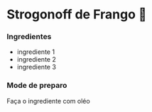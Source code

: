 # Strogonoff de Frango :chicken:

### Ingredientes

 - ingrediente 1
 - ingrediente 2
 - ingrediente 3

### Mode de preparo

Faça o ingrediente com oléo



